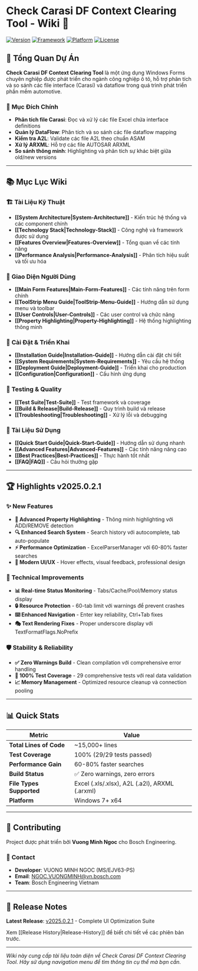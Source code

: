 # Check Carasi DF Context Clearing Tool - Wiki 📖

[![Version](https://img.shields.io/badge/Version-v2025.0.2.1-blue)](https://github.com/vuongminhngoc93/Check_Carasi_Context_Clearing/releases/tag/v2025.0.2.1)
[![Framework](https://img.shields.io/badge/.NET_Framework-4.7.2-512BD4)](https://dotnet.microsoft.com/download/dotnet-framework/net472)
[![Platform](https://img.shields.io/badge/Platform-Windows_x64-0078D4)](https://www.microsoft.com/windows)
[![License](https://img.shields.io/badge/License-Proprietary-orange)](LICENSE)

## 🚀 **Tổng Quan Dự Án**

**Check Carasi DF Context Clearing Tool** là một ứng dụng Windows Forms chuyên nghiệp được phát triển cho ngành công nghiệp ô tô, hỗ trợ phân tích và so sánh các file interface (Carasi) và dataflow trong quá trình phát triển phần mềm automotive.

### 🎯 **Mục Đích Chính**
- **Phân tích file Carasi**: Đọc và xử lý các file Excel chứa interface definitions
- **Quản lý DataFlow**: Phân tích và so sánh các file dataflow mapping
- **Kiểm tra A2L**: Validate các file A2L theo chuẩn ASAM
- **Xử lý ARXML**: Hỗ trợ các file AUTOSAR ARXML
- **So sánh thông minh**: Highlighting và phân tích sự khác biệt giữa old/new versions

---

## 📚 **Mục Lục Wiki**

### 🏗️ **Tài Liệu Kỹ Thuật**
- **[[System Architecture|System-Architecture]]** - Kiến trúc hệ thống và các component chính
- **[[Technology Stack|Technology-Stack]]** - Công nghệ và framework được sử dụng
- **[[Features Overview|Features-Overview]]** - Tổng quan về các tính năng
- **[[Performance Analysis|Performance-Analysis]]** - Phân tích hiệu suất và tối ưu hóa

### 🎨 **Giao Diện Người Dùng**
- **[[Main Form Features|Main-Form-Features]]** - Các tính năng trên form chính
- **[[ToolStrip Menu Guide|ToolStrip-Menu-Guide]]** - Hướng dẫn sử dụng menu và toolbar
- **[[User Controls|User-Controls]]** - Các user control và chức năng
- **[[Property Highlighting|Property-Highlighting]]** - Hệ thống highlighting thông minh

### 🔧 **Cài Đặt & Triển Khai**
- **[[Installation Guide|Installation-Guide]]** - Hướng dẫn cài đặt chi tiết
- **[[System Requirements|System-Requirements]]** - Yêu cầu hệ thống
- **[[Deployment Guide|Deployment-Guide]]** - Triển khai cho production
- **[[Configuration|Configuration]]** - Cấu hình ứng dụng

### 🧪 **Testing & Quality**
- **[[Test Suite|Test-Suite]]** - Test framework và coverage
- **[[Build & Release|Build-Release]]** - Quy trình build và release
- **[[Troubleshooting|Troubleshooting]]** - Xử lý lỗi và debugging

### 📖 **Tài Liệu Sử Dụng**
- **[[Quick Start Guide|Quick-Start-Guide]]** - Hướng dẫn sử dụng nhanh
- **[[Advanced Features|Advanced-Features]]** - Các tính năng nâng cao
- **[[Best Practices|Best-Practices]]** - Thực hành tốt nhất
- **[[FAQ|FAQ]]** - Câu hỏi thường gặp

---

## 🏆 **Highlights v2025.0.2.1**

### ✨ **New Features**
- **🎨 Advanced Property Highlighting** - Thông minh highlighting với ADD/REMOVE detection
- **🔍 Enhanced Search System** - Search history với autocomplete, tab auto-populate
- **⚡ Performance Optimization** - ExcelParserManager với 60-80% faster searches
- **🚀 Modern UI/UX** - Hover effects, visual feedback, professional design

### 🔧 **Technical Improvements**
- **📊 Real-time Status Monitoring** - Tabs/Cache/Pool/Memory status display
- **🔒 Resource Protection** - 60-tab limit với warnings để prevent crashes
- **⌨️ Enhanced Navigation** - Enter key reliability, Ctrl+Tab fixes
- **🎭 Text Rendering Fixes** - Proper underscore display với TextFormatFlags.NoPrefix

### 🛡️ **Stability & Reliability**
- **✅ Zero Warnings Build** - Clean compilation với comprehensive error handling
- **🧪 100% Test Coverage** - 29 comprehensive tests với real data validation
- **📈 Memory Management** - Optimized resource cleanup và connection pooling

---

## 📊 **Quick Stats**

| Metric | Value |
|--------|-------|
| **Total Lines of Code** | ~15,000+ lines |
| **Test Coverage** | 100% (29/29 tests passed) |
| **Performance Gain** | 60-80% faster searches |
| **Build Status** | ✅ Zero warnings, zero errors |
| **File Types Supported** | Excel (.xls/.xlsx), A2L (.a2l), ARXML (.arxml) |
| **Platform** | Windows 7+ x64 |

---

## 🤝 **Contributing**

Project được phát triển bởi **Vuong Minh Ngoc** cho Bosch Engineering.

### 📧 **Contact**
- **Developer**: VUONG MINH NGOC (MS/EJV63-PS)
- **Email**: NGOC.VUONGMINH@vn.bosch.com
- **Team**: Bosch Engineering Vietnam

---

## 📝 **Release Notes**

**Latest Release**: [v2025.0.2.1](https://github.com/vuongminhngoc93/Check_Carasi_Context_Clearing/releases/tag/v2025.0.2.1) - Complete UI Optimization Suite

Xem [[Release History|Release-History]] để biết chi tiết về các phiên bản trước.

---

*Wiki này cung cấp tài liệu toàn diện về Check Carasi DF Context Clearing Tool. Hãy sử dụng navigation menu để tìm thông tin cụ thể mà bạn cần.*
